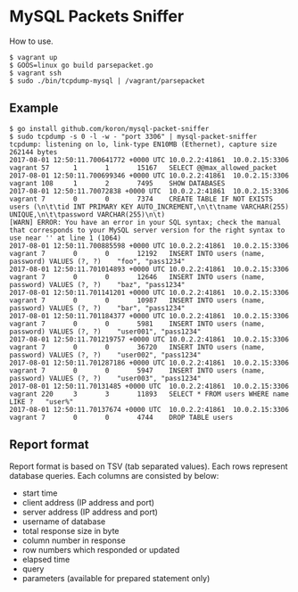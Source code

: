 # MySQL Packets Sniffer

How to use.

    $ vagrant up
    $ GOOS=linux go build parsepacket.go
    $ vagrant ssh
    $ sudo ./bin/tcpdump-mysql | /vagrant/parsepacket

## Example

```console
$ go install github.com/koron/mysql-packet-sniffer
$ sudo tcpdump -s 0 -l -w - "port 3306" | mysql-packet-sniffer
tcpdump: listening on lo, link-type EN10MB (Ethernet), capture size 262144 bytes
2017-08-01 12:50:11.700641772 +0000 UTC 10.0.2.2:41861  10.0.2.15:3306  vagrant 57      1       1       15167   SELECT @@max_allowed_packet
2017-08-01 12:50:11.700699346 +0000 UTC 10.0.2.2:41861  10.0.2.15:3306  vagrant 108     1       2       7495    SHOW DATABASES
2017-08-01 12:50:11.70072838 +0000 UTC  10.0.2.2:41861  10.0.2.15:3306  vagrant 7       0       0       7374    CREATE TABLE IF NOT EXISTS users (\n\t\tid INT PRIMARY KEY AUTO_INCREMENT,\n\t\tname VARCHAR(255) UNIQUE,\n\t\tpassword VARCHAR(255)\n\t)
[WARN] ERROR: You have an error in your SQL syntax; check the manual that corresponds to your MySQL server version for the right syntax to use near '' at line 1 (1064)
2017-08-01 12:50:11.700885598 +0000 UTC 10.0.2.2:41861  10.0.2.15:3306  vagrant 7       0       0       12192   INSERT INTO users (name, password) VALUES (?, ?)    "foo", "pass1234"
2017-08-01 12:50:11.701014893 +0000 UTC 10.0.2.2:41861  10.0.2.15:3306  vagrant 7       0       0       12646   INSERT INTO users (name, password) VALUES (?, ?)    "baz", "pass1234"
2017-08-01 12:50:11.701141201 +0000 UTC 10.0.2.2:41861  10.0.2.15:3306  vagrant 7       0       0       10987   INSERT INTO users (name, password) VALUES (?, ?)    "bar", "pass1234"
2017-08-01 12:50:11.701184377 +0000 UTC 10.0.2.2:41861  10.0.2.15:3306  vagrant 7       0       0       5981    INSERT INTO users (name, password) VALUES (?, ?)    "user001", "pass1234"
2017-08-01 12:50:11.701219757 +0000 UTC 10.0.2.2:41861  10.0.2.15:3306  vagrant 7       0       0       36720   INSERT INTO users (name, password) VALUES (?, ?)    "user002", "pass1234"
2017-08-01 12:50:11.701287186 +0000 UTC 10.0.2.2:41861  10.0.2.15:3306  vagrant 7       0       0       5947    INSERT INTO users (name, password) VALUES (?, ?)    "user003", "pass1234"
2017-08-01 12:50:11.70131485 +0000 UTC  10.0.2.2:41861  10.0.2.15:3306  vagrant 220     3       3       11893   SELECT * FROM users WHERE name LIKE ?   "user%"
2017-08-01 12:50:11.70137674 +0000 UTC  10.0.2.2:41861  10.0.2.15:3306  vagrant 7       0       0       4744    DROP TABLE users
```

## Report format

Report format is based on TSV (tab separated values).
Each rows represent database queries.
Each columns are consisted by below:

*   start time
*   client address (IP address and port)
*   server address (IP address and port)
*   username of database
*   total response size in byte
*   column number in response
*   row numbers which responded or updated
*   elapsed time
*   query
*   parameters (available for prepared statement only)
